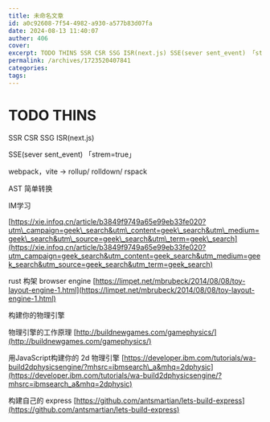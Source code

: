 ```yaml
---
title: 未命名文章
id: a0c92608-7f54-4982-a930-a577b83d07fa
date: 2024-08-13 11:40:07
auther: 406
cover: 
excerpt: TODO THINS SSR CSR SSG ISR(next.js) SSE(sever sent_event) 「strem=true」 webpack，vite -> rollup/ rolldown/ rspack AST 简单转换 IM学习 https//xie.infoq.cn/art
permalink: /archives/1723520407841
categories:
tags: 
---
```


# TODO  THINS


SSR CSR SSG ISR(next.js)

SSE(sever sent\_event) 「strem=true」

webpack，vite -> rollup/ rolldown/ rspack

AST 简单转换

IM学习

[https://xie.infoq.cn/article/b3849f9749a65e99eb33fe020?utm\_campaign=geek\_search&utm\_content=geek\_search&utm\_medium=geek\_search&utm\_source=geek\_search&utm\_term=geek\_search](https://xie.infoq.cn/article/b3849f9749a65e99eb33fe020?utm_campaign=geek_search&utm_content=geek_search&utm_medium=geek_search&utm_source=geek_search&utm_term=geek_search)

rust 构架 browser engine [https://limpet.net/mbrubeck/2014/08/08/toy-layout-engine-1.html](https://limpet.net/mbrubeck/2014/08/08/toy-layout-engine-1.html)

构建你的物理引擎

物理引擎的工作原理 [http://buildnewgames.com/gamephysics/](http://buildnewgames.com/gamephysics/)

用JavaScript构建你的 2d 物理引擎 [https://developer.ibm.com/tutorials/wa-build2dphysicsengine/?mhsrc=ibmsearch\_a&mhq=2dphysic](https://developer.ibm.com/tutorials/wa-build2dphysicsengine/?mhsrc=ibmsearch_a&mhq=2dphysic)

构建自己的 express [https://github.com/antsmartian/lets-build-express](https://github.com/antsmartian/lets-build-express)
